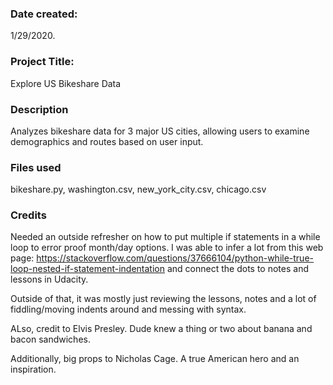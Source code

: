 ### Date created: 
1/29/2020.

### Project Title: 
Explore US Bikeshare Data

### Description
Analyzes bikeshare data for 3 major US cities, allowing users to examine demographics and routes based on user input.

### Files used
bikeshare.py, washington.csv, new_york_city.csv, chicago.csv

### Credits
Needed an outside refresher on how to put multiple if statements in a while loop to error proof month/day options.  I was able to infer a lot from this web page:
https://stackoverflow.com/questions/37666104/python-while-true-loop-nested-if-statement-indentation
and connect the dots to notes and lessons in Udacity.

Outside of that, it was mostly just reviewing the lessons, notes and a lot of fiddling/moving indents around and messing with syntax.

ALso, credit to Elvis Presley.  Dude knew a thing or two about banana and bacon sandwiches. 

Additionally, big props to Nicholas Cage.  A true American hero and an inspiration. 